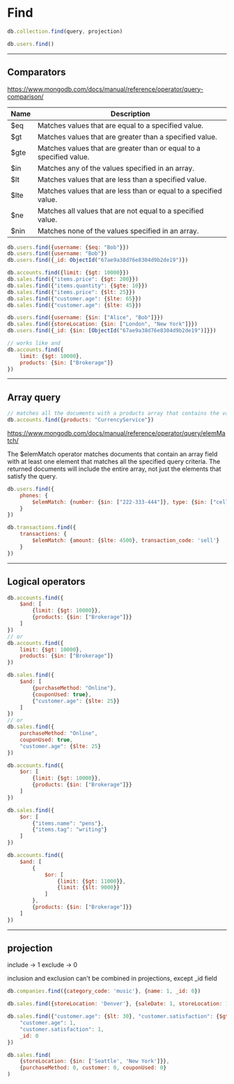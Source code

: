 # Find

```javascript
db.collection.find(query, projection)
```

```javascript
db.users.find()
```

-----------------------------------------------------------------------

## Comparators

https://www.mongodb.com/docs/manual/reference/operator/query-comparison/

| Name | Description                                                         |
|------|---------------------------------------------------------------------|
| $eq  | Matches values that are equal to a specified value.                 |
| $gt  | Matches values that are greater than a specified value.             |
| $gte | Matches values that are greater than or equal to a specified value. |
| $in  | Matches any of the values specified in an array.                    |
| $lt  | Matches values that are less than a specified value.                |
| $lte | Matches values that are less than or equal to a specified value.    |
| $ne  | Matches all values that are not equal to a specified value.         |
| $nin | Matches none of the values specified in an array.                   |

```javascript
db.users.find({username: {$eq: "Bob"}})
db.users.find({username: "Bob"})
db.users.find({_id: ObjectId("67ae9a38d76e8304d9b2de19")})
```

```javascript
db.accounts.find({limit: {$gt: 10000}})
db.sales.find({"items.price": {$gt: 200}})
db.sales.find({"items.quantity": {$gte: 10}})
db.sales.find({"items.price": {$lt: 25}})
db.sales.find({"customer.age": {$lte: 65}})
db.sales.find({"customer.age": {$lte: 45}})
```

```javascript
db.users.find({username: {$in: ["Alice", "Bob"]}})
db.sales.find({storeLocation: {$in: ["London", "New York"]}})
db.users.find({_id: {$in: [ObjectId("67ae9a38d76e8304d9b2de19")]}})
```

```javascript
// works like and
db.accounts.find({
    limit: {$gt: 10000},
    products: {$in: ["Brokerage"]}
})
```

-----------------------------------------------------------------------

## Array query

```javascript
// matches all the documents with a products array that contains the value of CurrencyService
db.accounts.find({products: "CurrencyService"})
```

https://www.mongodb.com/docs/manual/reference/operator/query/elemMatch/

The $elemMatch operator matches documents that contain an array field with at least one element that matches all the
specified query criteria. The returned documents will include the entire array, not just the elements that satisfy the
query.

```javascript
db.users.find({
    phones: {
        $elemMatch: {number: {$in: ["222-333-444"]}, type: {$in: ["cellphone"]}}
    }
})
```

```javascript
db.transactions.find({
    transactions: {
        $elemMatch: {amount: {$lte: 4500}, transaction_code: 'sell'}
    }
})
```

-----------------------------------------------------------------------

## Logical operators

```javascript
db.accounts.find({
    $and: [
        {limit: {$gt: 10000}},
        {products: {$in: ["Brokerage"]}}
    ]
})
// or
db.accounts.find({
    limit: {$gt: 10000},
    products: {$in: ["Brokerage"]}
})
```

```javascript
db.sales.find({
    $and: [
        {purchaseMethod: "Online"},
        {couponUsed: true},
        {"customer.age": {$lte: 25}}
    ]
})
// or
db.sales.find({
    purchaseMethod: "Online",
    couponUsed: true,
    "customer.age": {$lte: 25}
})
```

```javascript
db.accounts.find({
    $or: [
        {limit: {$gt: 10000}},
        {products: {$in: ["Brokerage"]}}
    ]
})
```

```javascript
db.sales.find({
    $or: [
        {"items.name": "pens"},
        {"items.tag": "writing"}
    ]
})
```

```javascript
db.accounts.find({
    $and: [
        {
            $or: [
                {limit: {$gt: 11000}},
                {limit: {$lt: 9000}}
            ]
        },
        {products: {$in: ["Brokerage"]}}
    ]
})
```

-----------------------------------------------------------------------

## projection

include -> 1
exclude -> 0

inclusion and exclusion can't be combined in projections, except _id field

```javascript
db.companies.find({category_code: 'music'}, {name: 1, _id: 0})
```

```javascript
db.sales.find({storeLocation: 'Denver'}, {saleDate: 1, storeLocation: 1, purchaseMethod: 1})
```

```javascript
db.sales.find({"customer.age": {$lt: 30}, "customer.satisfaction": {$gt: 3}}, {
    "customer.age": 1,
    "customer.satisfaction": 1,
    _id: 0
})
```

```javascript
db.sales.find(
    {storeLocation: {$in: ['Seattle', 'New York']}},
    {purchaseMethod: 0, customer: 0, couponUsed: 0}
)
```
